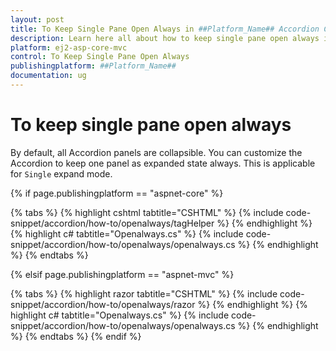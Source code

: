 ```yaml
---
layout: post
title: To Keep Single Pane Open Always in ##Platform_Name## Accordion Component
description: Learn here all about how to keep single pane open always in Syncfusion ##Platform_Name## Accordion component of Syncfusion Essential JS 2 and more.
platform: ej2-asp-core-mvc
control: To Keep Single Pane Open Always
publishingplatform: ##Platform_Name##
documentation: ug
---
```



# To keep single pane open always

By default, all Accordion panels are collapsible. You can customize the Accordion to keep one panel as expanded state always. This is applicable for `Single` expand mode.

{% if page.publishingplatform == "aspnet-core" %}

{% tabs %}
{% highlight cshtml tabtitle="CSHTML" %}
{% include code-snippet/accordion/how-to/openalways/tagHelper %}
{% endhighlight %}
{% highlight c# tabtitle="Openalways.cs" %}
{% include code-snippet/accordion/how-to/openalways/openalways.cs %}
{% endhighlight %}
{% endtabs %}

{% elsif page.publishingplatform == "aspnet-mvc" %}

{% tabs %}
{% highlight razor tabtitle="CSHTML" %}
{% include code-snippet/accordion/how-to/openalways/razor %}
{% endhighlight %}
{% highlight c# tabtitle="Openalways.cs" %}
{% include code-snippet/accordion/how-to/openalways/openalways.cs %}
{% endhighlight %}
{% endtabs %}
{% endif %}

